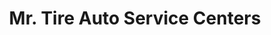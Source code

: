 ---
title: "Mr. Tire Auto Service Centers"
url: /maple-heights/mr-tire-auto-service-centers/
shop: Reifen
---